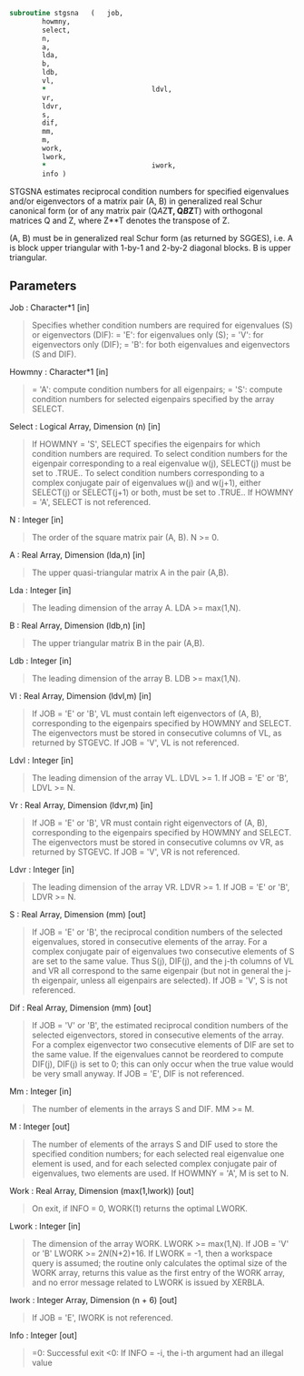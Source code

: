 ```fortran
subroutine stgsna	(	job,
		howmny,
		select,
		n,
		a,
		lda,
		b,
		ldb,
		vl,
		*                          ldvl,
		vr,
		ldvr,
		s,
		dif,
		mm,
		m,
		work,
		lwork,
		*                          iwork,
		info )
```

 STGSNA estimates reciprocal condition numbers for specified
 eigenvalues and/or eigenvectors of a matrix pair (A, B) in
 generalized real Schur canonical form (or of any matrix pair
 (Q*A*Z**T, Q*B*Z**T) with orthogonal matrices Q and Z, where
 Z**T denotes the transpose of Z.

 (A, B) must be in generalized real Schur form (as returned by SGGES),
 i.e. A is block upper triangular with 1-by-1 and 2-by-2 diagonal
 blocks. B is upper triangular.


## Parameters
Job : Character*1 [in]
> Specifies whether condition numbers are required for
> eigenvalues (S) or eigenvectors (DIF):
> = 'E': for eigenvalues only (S);
> = 'V': for eigenvectors only (DIF);
> = 'B': for both eigenvalues and eigenvectors (S and DIF).

Howmny : Character*1 [in]
> = 'A': compute condition numbers for all eigenpairs;
> = 'S': compute condition numbers for selected eigenpairs
> specified by the array SELECT.

Select : Logical Array, Dimension (n) [in]
> If HOWMNY = 'S', SELECT specifies the eigenpairs for which
> condition numbers are required. To select condition numbers
> for the eigenpair corresponding to a real eigenvalue w(j),
> SELECT(j) must be set to .TRUE.. To select condition numbers
> corresponding to a complex conjugate pair of eigenvalues w(j)
> and w(j+1), either SELECT(j) or SELECT(j+1) or both, must be
> set to .TRUE..
> If HOWMNY = 'A', SELECT is not referenced.

N : Integer [in]
> The order of the square matrix pair (A, B). N >= 0.

A : Real Array, Dimension (lda,n) [in]
> The upper quasi-triangular matrix A in the pair (A,B).

Lda : Integer [in]
> The leading dimension of the array A. LDA >= max(1,N).

B : Real Array, Dimension (ldb,n) [in]
> The upper triangular matrix B in the pair (A,B).

Ldb : Integer [in]
> The leading dimension of the array B. LDB >= max(1,N).

Vl : Real Array, Dimension (ldvl,m) [in]
> If JOB = 'E' or 'B', VL must contain left eigenvectors of
> (A, B), corresponding to the eigenpairs specified by HOWMNY
> and SELECT. The eigenvectors must be stored in consecutive
> columns of VL, as returned by STGEVC.
> If JOB = 'V', VL is not referenced.

Ldvl : Integer [in]
> The leading dimension of the array VL. LDVL >= 1.
> If JOB = 'E' or 'B', LDVL >= N.

Vr : Real Array, Dimension (ldvr,m) [in]
> If JOB = 'E' or 'B', VR must contain right eigenvectors of
> (A, B), corresponding to the eigenpairs specified by HOWMNY
> and SELECT. The eigenvectors must be stored in consecutive
> columns ov VR, as returned by STGEVC.
> If JOB = 'V', VR is not referenced.

Ldvr : Integer [in]
> The leading dimension of the array VR. LDVR >= 1.
> If JOB = 'E' or 'B', LDVR >= N.

S : Real Array, Dimension (mm) [out]
> If JOB = 'E' or 'B', the reciprocal condition numbers of the
> selected eigenvalues, stored in consecutive elements of the
> array. For a complex conjugate pair of eigenvalues two
> consecutive elements of S are set to the same value. Thus
> S(j), DIF(j), and the j-th columns of VL and VR all
> correspond to the same eigenpair (but not in general the
> j-th eigenpair, unless all eigenpairs are selected).
> If JOB = 'V', S is not referenced.

Dif : Real Array, Dimension (mm) [out]
> If JOB = 'V' or 'B', the estimated reciprocal condition
> numbers of the selected eigenvectors, stored in consecutive
> elements of the array. For a complex eigenvector two
> consecutive elements of DIF are set to the same value. If
> the eigenvalues cannot be reordered to compute DIF(j), DIF(j)
> is set to 0; this can only occur when the true value would be
> very small anyway.
> If JOB = 'E', DIF is not referenced.

Mm : Integer [in]
> The number of elements in the arrays S and DIF. MM >= M.

M : Integer [out]
> The number of elements of the arrays S and DIF used to store
> the specified condition numbers; for each selected real
> eigenvalue one element is used, and for each selected complex
> conjugate pair of eigenvalues, two elements are used.
> If HOWMNY = 'A', M is set to N.

Work : Real Array, Dimension (max(1,lwork)) [out]
> On exit, if INFO = 0, WORK(1) returns the optimal LWORK.

Lwork : Integer [in]
> The dimension of the array WORK. LWORK >= max(1,N).
> If JOB = 'V' or 'B' LWORK >= 2*N*(N+2)+16.
> If LWORK = -1, then a workspace query is assumed; the routine
> only calculates the optimal size of the WORK array, returns
> this value as the first entry of the WORK array, and no error
> message related to LWORK is issued by XERBLA.

Iwork : Integer Array, Dimension (n + 6) [out]
> If JOB = 'E', IWORK is not referenced.

Info : Integer [out]
> =0: Successful exit
> <0: If INFO = -i, the i-th argument had an illegal value

